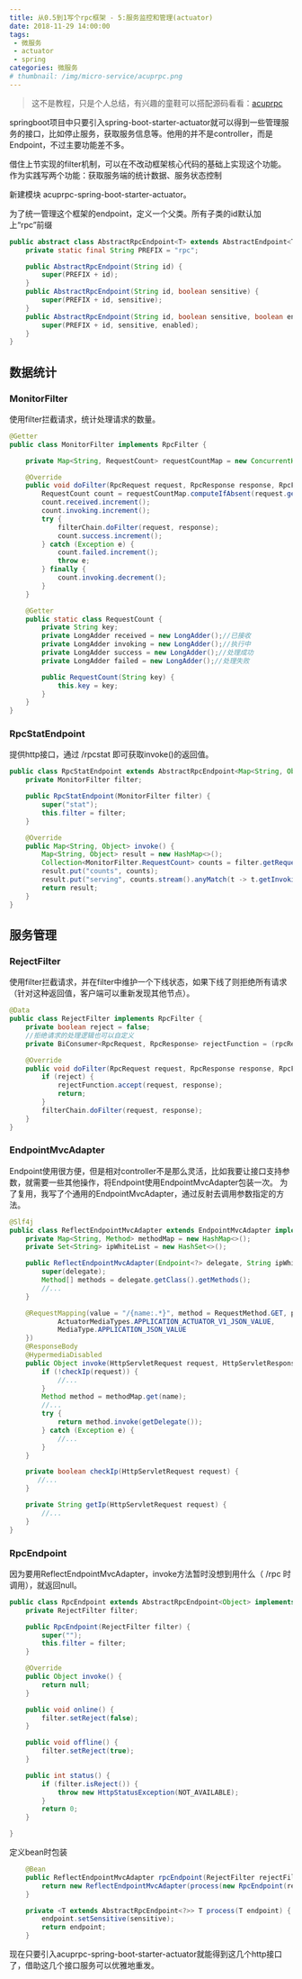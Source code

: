 ```yaml
---
title: 从0.5到1写个rpc框架 - 5:服务监控和管理(actuator)
date: 2018-11-29 14:00:00
tags:
 - 微服务
 - actuator
 - spring
categories: 微服务
# thumbnail: /img/micro-service/acuprpc.png
---
```


> 这不是教程，只是个人总结，有兴趣的童鞋可以搭配源码看看：[acuprpc](https://github.com/acupt/acuprpc)

springboot项目中只要引入spring-boot-starter-actuator就可以得到一些管理服务的接口，比如停止服务，获取服务信息等。他用的并不是controller，而是Endpoint，不过主要功能差不多。

借住上节实现的filter机制，可以在不改动框架核心代码的基础上实现这个功能。作为实践写两个功能：获取服务端的统计数据、服务状态控制

新建模块 acuprpc-spring-boot-starter-actuator。

为了统一管理这个框架的endpoint，定义一个父类。所有子类的id默认加上“rpc”前缀

```java
public abstract class AbstractRpcEndpoint<T> extends AbstractEndpoint<T> {
    private static final String PREFIX = "rpc";

    public AbstractRpcEndpoint(String id) {
        super(PREFIX + id);
    }
    public AbstractRpcEndpoint(String id, boolean sensitive) {
        super(PREFIX + id, sensitive);
    }
    public AbstractRpcEndpoint(String id, boolean sensitive, boolean enabled) {
        super(PREFIX + id, sensitive, enabled);
    }
}
```

## 数据统计

### MonitorFilter

使用filter拦截请求，统计处理请求的数量。

```java
@Getter
public class MonitorFilter implements RpcFilter {

    private Map<String, RequestCount> requestCountMap = new ConcurrentHashMap<>();

    @Override
    public void doFilter(RpcRequest request, RpcResponse response, RpcFilterChain filterChain) {
        RequestCount count = requestCountMap.computeIfAbsent(request.getKey(), RequestCount::new);
        count.received.increment();
        count.invoking.increment();
        try {
            filterChain.doFilter(request, response);
            count.success.increment();
        } catch (Exception e) {
            count.failed.increment();
            throw e;
        } finally {
            count.invoking.decrement();
        }
    }

    @Getter
    public static class RequestCount {
        private String key;
        private LongAdder received = new LongAdder();//已接收
        private LongAdder invoking = new LongAdder();//执行中
        private LongAdder success = new LongAdder();//处理成功
        private LongAdder failed = new LongAdder();//处理失败

        public RequestCount(String key) {
            this.key = key;
        }
    }
}
```

### RpcStatEndpoint

提供http接口，通过 /rpcstat 即可获取invoke()的返回值。

```java
public class RpcStatEndpoint extends AbstractRpcEndpoint<Map<String, Object>> {
    private MonitorFilter filter;

    public RpcStatEndpoint(MonitorFilter filter) {
        super("stat");
        this.filter = filter;
    }

    @Override
    public Map<String, Object> invoke() {
        Map<String, Object> result = new HashMap<>();
        Collection<MonitorFilter.RequestCount> counts = filter.getRequestCountMap().values();
        result.put("counts", counts);
        result.put("serving", counts.stream().anyMatch(t -> t.getInvoking().sum() > 0L));
        return result;
    }
}
```

## 服务管理

### RejectFilter

使用filter拦截请求，并在filter中维护一个下线状态，如果下线了则拒绝所有请求（针对这种返回值，客户端可以重新发现其他节点）。

```java
@Data
public class RejectFilter implements RpcFilter {
    private boolean reject = false;
    //拒绝请求的处理逻辑也可以自定义
    private BiConsumer<RpcRequest, RpcResponse> rejectFunction = (rpcRequest, response) -> response.reject();

    @Override
    public void doFilter(RpcRequest request, RpcResponse response, RpcFilterChain filterChain) {
        if (reject) {
            rejectFunction.accept(request, response);
            return;
        }
        filterChain.doFilter(request, response);
    }
}
```
### EndpointMvcAdapter

Endpoint使用很方便，但是相对controller不是那么灵活，比如我要让接口支持参数，就需要一些其他操作，将Endpoint使用EndpointMvcAdapter包装一次。
为了复用，我写了个通用的EndpointMvcAdapter，通过反射去调用参数指定的方法。

```java
@Slf4j
public class ReflectEndpointMvcAdapter extends EndpointMvcAdapter implements RpcCode {
    private Map<String, Method> methodMap = new HashMap<>();
    private Set<String> ipWhiteList = new HashSet<>();

    public ReflectEndpointMvcAdapter(Endpoint<?> delegate, String ipWhiteList) {
        super(delegate);
        Method[] methods = delegate.getClass().getMethods();
        //...
    }

    @RequestMapping(value = "/{name:.*}", method = RequestMethod.GET, produces = {
            ActuatorMediaTypes.APPLICATION_ACTUATOR_V1_JSON_VALUE,
            MediaType.APPLICATION_JSON_VALUE
    })
    @ResponseBody
    @HypermediaDisabled
    public Object invoke(HttpServletRequest request, HttpServletResponse response, @PathVariable String name) {
        if (!checkIp(request)) {
            //...
        }
        Method method = methodMap.get(name);
        //...
        try {
            return method.invoke(getDelegate());
        } catch (Exception e) {
            //...
        }
    }

    private boolean checkIp(HttpServletRequest request) {
       //...
    }

    private String getIp(HttpServletRequest request) {
        //...
    }
}
```

### RpcEndpoint

因为要用ReflectEndpointMvcAdapter，invoke方法暂时没想到用什么（ /rpc 时调用），就返回null。

```java
public class RpcEndpoint extends AbstractRpcEndpoint<Object> implements RpcCode {
    private RejectFilter filter;

    public RpcEndpoint(RejectFilter filter) {
        super("");
        this.filter = filter;
    }

    @Override
    public Object invoke() {
        return null;
    }

    public void online() {
        filter.setReject(false);
    }

    public void offline() {
        filter.setReject(true);
    }

    public int status() {
        if (filter.isReject()) {
            throw new HttpStatusException(NOT_AVAILABLE);
        }
        return 0;
    }

}
```

定义bean时包装

```java
    @Bean
    public ReflectEndpointMvcAdapter rpcEndpoint(RejectFilter rejectFilter) {
        return new ReflectEndpointMvcAdapter(process(new RpcEndpoint(rejectFilter)), ipWhiteList);
    }

    private <T extends AbstractRpcEndpoint<?>> T process(T endpoint) {
        endpoint.setSensitive(sensitive);
        return endpoint;
    }
```

现在只要引入acuprpc-spring-boot-starter-actuator就能得到这几个http接口了，借助这几个接口服务可以优雅地重发。